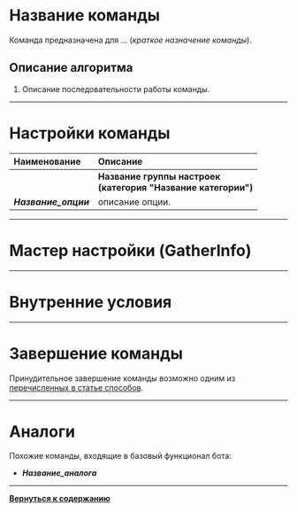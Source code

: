 # **Название команды**

Команда предназначена для ... (*краткое назначение команды*).

## **Описание алгоритма**

1. Описание последовательности работы команды.

---

# **Настройки команды**

| **Наименование** | **Описание** 
|:-----------------|:-------------
||**Название группы настроек <br/>(категория "Название категории")**
|<a name ="ref-Название_опции">***Название_опции***</a> | описание опции.

<!-- ## **Название группы настроек <br/>(категория "Название категории")**

- <a name ="ref-Название_опции"></a>***Название_опции*** - описание опции.
  + *варинат значения опции* : Описание назначения .
-->

---

# **Мастер настройки (GatherInfo)**

---

# **Внутренние условия**

---

# **Завершение команды**

Принудительное завершение команды возможно одним из [перечисленных в статье способов](./../../General/ForcedQuesterActionTermination-RU.md).

---

# **Аналоги**

Похожие команды, входящие в базовый функционал бота:
- ***Название_аналога***

---

[**Вернуться к содержанию**](/index.md)